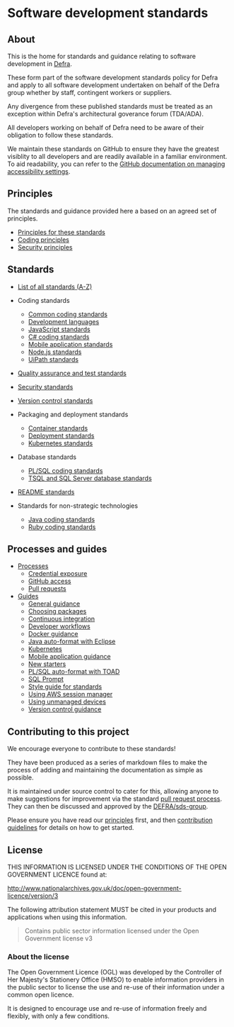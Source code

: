 # Software development standards

## About

This is the home for standards and guidance relating to software development in [Defra](https://www.gov.uk/government/organisations/department-for-environment-food-rural-affairs).

These form part of the software development standards policy for Defra and apply to all software development undertaken on behalf of the Defra group whether by staff, contingent workers or suppliers.

Any divergence from these published standards must be treated as an exception within Defra's architectural goverance forum (TDA/ADA).

All developers working on behalf of Defra need to be aware of their obligation to follow these standards.

We maintain these standards on GitHub to ensure they have the greatest visiblity to all developers and are readily available in a familiar environment. To aid readability, you can refer to the [GitHub documentation on managing accessibility settings](https://docs.github.com/en/account-and-profile/setting-up-and-managing-your-personal-account-on-github/managing-user-account-settings/managing-accessibility-settings).

## Principles

The standards and guidance provided here a based on an agreed set of principles.

- [Principles for these standards](/principles/README.md)
- [Coding principles](/principles/coding_principles.md)
- [Security principles](/principles/security_principles.md)


## Standards

- [List of all standards (A-Z)](/standards/README.md)

- Coding standards
  - [Common coding standards](/standards/common_coding_standards.md)
  - [Development languages](/standards/development_language_standards.md)
  - [JavaScript standards](/standards/javascript_standards.md)
  - [C# coding standards](/standards/csharp_coding_standards.md)
  - [Mobile application standards](/standards/mobile_app_standards.md)
  - [Node.js standards](/standards/node_standards.md)
  - [UiPath standards](/standards/uipath_standards.md)
- [Quality assurance and test standards](/standards/quality_assurance_standards.md)
- [Security standards](/standards/security_standards.md)
- [Version control standards](/standards/version_control_standards.md)
- Packaging and deployment standards
  - [Container standards](/standards/container_standards.md)
  - [Deployment standards](/standards/deployment_standards.md)
  - [Kubernetes standards](/standards/kubernetes_standards.md)
- Database standards
  - [PL/SQL coding standards](/standards/plsql_coding_standards.md)
  - [TSQL and SQL Server database standards](/standards/tsql_and_sqldb_standards.md)
- [README standards](/standards/readme_standards.md)
- Standards for non-strategic technologies
  - [Java coding standards](/standards/java_coding_standards.md)
  - [Ruby coding standards](/standards/ruby_coding_standards.md)

## Processes and guides

- [Processes](/processes/README.md)
  - [Credential exposure](/processes/credential_exposure.md)
  - [GitHub access](/processes/github_access.md)
  - [Pull requests](/processes/pull_requests.md)
- [Guides](/guides/README.md)
  - [General guidance](/guides/README.md#general-guidance)
  - [Choosing packages](/guides/choosing_packages.md)
  - [Continuous integration](/guides/continuous_integration.md)
  - [Developer workflows](/guides/developer_workflows.md)
  - [Docker guidance](/guides/docker_guidance.md)
  - [Java auto-format with Eclipse](/guides/java_auto_format_eclipse.md)
  - [Kubernetes](/guides/kubernetes.md)
  - [Mobile application guidance](/guides/mobile_app_guidance.md)
  - [New starters](/guides/new_starters.md)
  - [PL/SQL auto-format with TOAD](/guides/plsql_auto_format_toad.md)
  - [SQL Prompt](/guides/version_control_guidance.md)
  - [Style guide for standards](/guides/style_guide_for_standards.md)
  - [Using AWS session manager](/guides/aws_session_manager.md)
  - [Using unmanaged devices](/guides/unmanaged_devices.md)
  - [Version control guidance](/guides/version_control_guidance.md)

## Contributing to this project

We encourage everyone to contribute to these standards!

They have been produced as a series of markdown files to make the process of adding and maintaining the documentation as simple as possible.

It is maintained under source control to cater for this, allowing anyone to make suggestions for improvement via the standard [pull request process](https://help.github.com/articles/using-pull-requests/). They can then be discussed and approved by the [DEFRA/sds-group](https://github.com/orgs/DEFRA/teams/sds-group).

Please ensure you have read our [principles](/principles/README.md) first, and then [contribution guidelines](/CONTRIBUTING.md) for details on how to get started.

## License

THIS INFORMATION IS LICENSED UNDER THE CONDITIONS OF THE OPEN GOVERNMENT LICENCE found at:

<http://www.nationalarchives.gov.uk/doc/open-government-licence/version/3>

The following attribution statement MUST be cited in your products and applications when using this information.

>Contains public sector information licensed under the Open Government license v3

### About the license

The Open Government Licence (OGL) was developed by the Controller of Her Majesty's Stationery Office (HMSO) to enable information providers in the public sector to license the use and re-use of their information under a common open licence.

It is designed to encourage use and re-use of information freely and flexibly, with only a few conditions.
